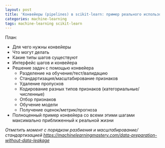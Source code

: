 ```yaml
---
layout: post
title: 'Конвейеры (pipelines) в scikit-learn: пример реального использования'
categories: machine-learning
tags: machine-learning scikit-learn
---
```


План:
- Для чего нужны конвейеры
- Что могут делать
- Какие типы шагов существуют
- Интерфейс шагов и конвейера
- Решение задач с помощью конвейера
  - Разделение на обучение/тест/валидацию
  - Стандартизация/масштабирование признаков
  - Удаление пропусков
  - Кодирование разных типов признаков (категориальные/численные)
  - Отбор признаков
  - Обучение модели
  - Получение оценок/метрик/прогноза
- Полноценный пример конвейера со всеми этими шагами максимально приближенный к реальной жизни

_Отметить момент с порядком разбиения и масштабирование/стандартизацией https://machinelearningmastery.com/data-preparation-without-data-leakage_
